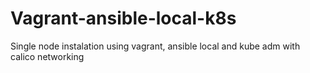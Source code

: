 # Vagrant-ansible-local-k8s
Single node instalation using vagrant, ansible local and kube adm with calico networking 
